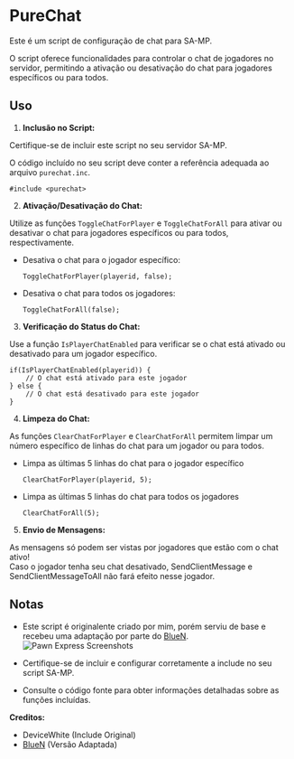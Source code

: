 # PureChat

Este é um script de configuração de chat para SA-MP.

O script oferece funcionalidades para controlar o chat de jogadores no servidor, permitindo a ativação ou desativação do chat para jogadores específicos ou para todos.

## Uso

1. **Inclusão no Script:**

Certifique-se de incluir este script no seu servidor SA-MP.

O código incluído no seu script deve conter a referência adequada ao arquivo `purechat.inc`.

```pawn
#include <purechat>
```

2. **Ativação/Desativação do Chat:**

Utilize as funções `ToggleChatForPlayer` e `ToggleChatForAll` para ativar ou desativar o chat para jogadores específicos ou para todos, respectivamente.

- Desativa o chat para o jogador específico:
  ```pawn
  ToggleChatForPlayer(playerid, false);
  ```

- Desativa o chat para todos os jogadores:
  ```pawn
  ToggleChatForAll(false);
  ```

3. **Verificação do Status do Chat:**

Use a função `IsPlayerChatEnabled` para verificar se o chat está ativado ou desativado para um jogador específico.

```pawn
if(IsPlayerChatEnabled(playerid)) {
    // O chat está ativado para este jogador
} else {
    // O chat está desativado para este jogador
}
```

4. **Limpeza do Chat:**

As funções `ClearChatForPlayer` e `ClearChatForAll` permitem limpar um número específico de linhas do chat para um jogador ou para todos.

- Limpa as últimas 5 linhas do chat para o jogador específico
  ```pawn
  ClearChatForPlayer(playerid, 5);
  ```

- Limpa as últimas 5 linhas do chat para todos os jogadores
  ```pawn
  ClearChatForAll(5);
  ```

5. **Envio de Mensagens:**

As mensagens só podem ser vistas por jogadores que estão com o chat ativo!<br />
Caso o jogador tenha seu chat desativado, SendClientMessage e SendClientMessageToAll não fará efeito nesse jogador.

## Notas

- Este script é originalente criado por mim, porém serviu de base e recebeu uma adaptação por parte do [BlueN](https://github.com/devbluen/ChatConfig-Samp).
  ![Pawn Express Screenshots](https://github.com/logos/github-logo.png)

- Certifique-se de incluir e configurar corretamente a include no seu script SA-MP.
- Consulte o código fonte para obter informações detalhadas sobre as funções incluídas.

**Creditos:**
- DeviceWhite (Include Original)
- [BlueN](https://github.com/devbluen) (Versão Adaptada)